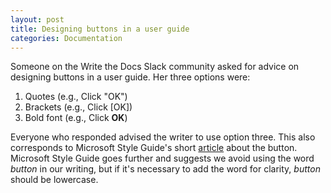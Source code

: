 ```yaml
---
layout: post
title: Designing buttons in a user guide
categories: Documentation
---
```


Someone on the Write the Docs Slack community asked for advice on designing buttons in a user guide. Her three options were:

1. Quotes (e.g., Click "OK")
2. Brackets (e.g., Click [OK])
3. Bold font (e.g., Click **OK**)

Everyone who responded advised the writer to use option three. This also corresponds to Microsoft Style Guide's short [article](https://docs.microsoft.com/en-us/style-guide/a-z-word-list-term-collections/b/button) about the button. Microsoft Style Guide goes further and suggests we avoid using the word _button_ in our writing, but if it's necessary to add the word for clarity, _button_ should be lowercase.
